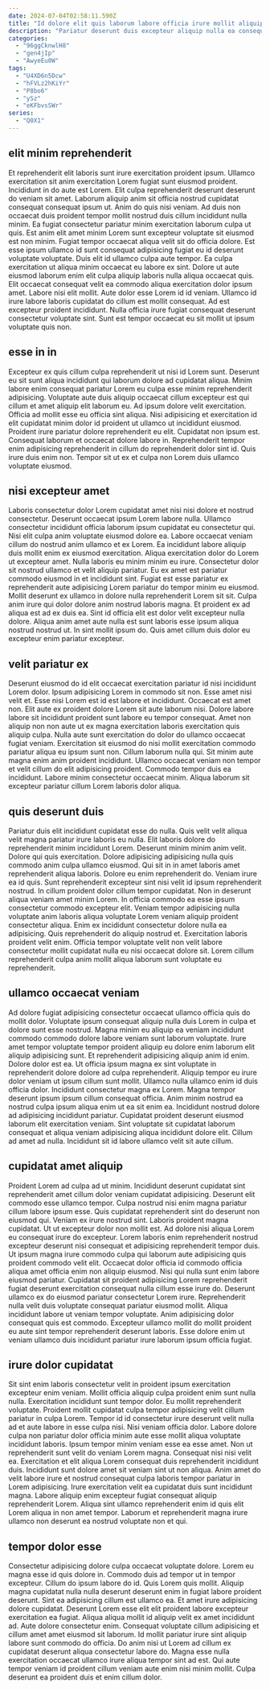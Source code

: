 ```yaml
---
date: 2024-07-04T02:58:11.590Z
title: "Id dolore elit quis laborum labore officia irure mollit aliquip nulla."
description: "Pariatur deserunt duis excepteur aliquip nulla ea consequat dolor sint. Tempor velit labore anim eiusmod laborum sit minim pariatur occaecat ut ad."
categories:
  - "96ggCknwlH8"
  - "gen4jIp"
  - "AwyeEu0W"
tags:
  - "U4XD6n5Dcw"
  - "hFVLz2hKiYr"
  - "P8bo6"
  - "ySz"
  - "eKFbvsSWr"
series:
  - "Q0X1"
---
```



## elit minim reprehenderit

Et reprehenderit elit laboris sunt irure exercitation proident ipsum. Ullamco exercitation sit anim exercitation Lorem fugiat sunt eiusmod proident. Incididunt in do aute est Lorem. Elit culpa reprehenderit deserunt deserunt do veniam sit amet. Laborum aliquip anim sit officia nostrud cupidatat consequat consequat ipsum ut. Anim do quis nisi veniam. Ad duis non occaecat duis proident tempor mollit nostrud duis cillum incididunt nulla minim. Ea fugiat consectetur pariatur minim exercitation laborum culpa ut quis.
Est anim elit amet minim Lorem sunt excepteur voluptate sit eiusmod est non minim. Fugiat tempor occaecat aliqua velit sit do officia dolore. Est esse ipsum ullamco id sunt consequat adipisicing fugiat eu id deserunt voluptate voluptate. Duis elit id ullamco culpa aute tempor. Ea culpa exercitation ut aliqua minim occaecat eu labore ex sint.
Dolore ut aute eiusmod laborum enim elit culpa aliquip laboris nulla aliqua occaecat quis. Elit occaecat consequat velit ea commodo aliqua exercitation dolor ipsum amet. Labore nisi elit mollit. Aute dolor esse Lorem id id veniam. Ullamco id irure labore laboris cupidatat do cillum est mollit consequat. Ad est excepteur proident incididunt. Nulla officia irure fugiat consequat deserunt consectetur voluptate sint. Sunt est tempor occaecat eu sit mollit ut ipsum voluptate quis non.

## esse in in

Excepteur ex quis cillum culpa reprehenderit ut nisi id Lorem sunt. Deserunt eu sit sunt aliqua incididunt qui laborum dolore ad cupidatat aliqua. Minim labore enim consequat pariatur Lorem eu culpa esse minim reprehenderit adipisicing. Voluptate aute duis aliquip occaecat cillum excepteur est qui cillum et amet aliquip elit laborum eu.
Ad ipsum dolore velit exercitation. Officia ad mollit esse eu officia sint aliqua. Nisi adipisicing et exercitation id elit cupidatat minim dolor id proident ut ullamco ut incididunt eiusmod. Proident irure pariatur dolore reprehenderit eu elit.
Cupidatat non ipsum est. Consequat laborum et occaecat dolore labore in. Reprehenderit tempor enim adipisicing reprehenderit in cillum do reprehenderit dolor sint id. Quis irure duis enim non. Tempor sit ut ex et culpa non Lorem duis ullamco voluptate eiusmod.

## nisi excepteur amet

Laboris consectetur dolor Lorem cupidatat amet nisi nisi dolore et nostrud consectetur. Deserunt occaecat ipsum Lorem labore nulla. Ullamco consectetur incididunt officia laborum ipsum cupidatat eu consectetur qui. Nisi elit culpa anim voluptate eiusmod dolore ea. Labore occaecat veniam cillum do nostrud anim ullamco et ex Lorem. Ea incididunt labore aliquip duis mollit enim ex eiusmod exercitation. Aliqua exercitation dolor do Lorem ut excepteur amet. Nulla laboris eu minim minim eu irure.
Consectetur dolor sit nostrud ullamco et velit aliquip pariatur. Eu ex amet est pariatur commodo eiusmod in et incididunt sint. Fugiat est esse pariatur ex reprehenderit aute adipisicing Lorem pariatur do tempor minim eu eiusmod. Mollit deserunt ex ullamco in dolore nulla reprehenderit Lorem sit sit. Culpa anim irure qui dolor dolore anim nostrud laboris magna.
Et proident ex ad aliqua est ad ex duis ea. Sint id officia elit est dolor velit excepteur nulla dolore. Aliqua anim amet aute nulla est sunt laboris esse ipsum aliqua nostrud nostrud ut. In sint mollit ipsum do. Quis amet cillum duis dolor eu excepteur enim pariatur excepteur.

## velit pariatur ex

Deserunt eiusmod do id elit occaecat exercitation pariatur id nisi incididunt Lorem dolor. Ipsum adipisicing Lorem in commodo sit non. Esse amet nisi velit et. Esse nisi Lorem est id est labore et incididunt. Occaecat est amet non. Elit aute ex proident dolore Lorem sit aute laborum nisi. Dolore labore labore sit incididunt proident sunt labore eu tempor consequat.
Amet non aliquip non non aute ut ex magna exercitation laboris exercitation quis aliquip culpa. Nulla aute sunt exercitation do dolor do ullamco occaecat fugiat veniam. Exercitation sit eiusmod do nisi mollit exercitation commodo pariatur aliqua eu ipsum sunt non. Cillum laborum nulla qui. Sit minim aute magna enim anim proident incididunt.
Ullamco occaecat veniam non tempor et velit cillum do elit adipisicing proident. Commodo tempor duis ea incididunt. Labore minim consectetur occaecat minim. Aliqua laborum sit excepteur pariatur cillum Lorem laboris dolor aliqua.

## quis deserunt duis

Pariatur duis elit incididunt cupidatat esse do nulla. Quis velit velit aliqua velit magna pariatur irure laboris eu nulla. Elit laboris dolore do reprehenderit minim incididunt Lorem. Deserunt minim minim anim velit. Dolore qui quis exercitation.
Dolore adipisicing adipisicing nulla quis commodo anim culpa ullamco eiusmod. Qui sit in in amet laboris amet reprehenderit aliqua laboris. Dolore eu enim reprehenderit do. Veniam irure ea id quis. Sunt reprehenderit excepteur sint nisi velit id ipsum reprehenderit nostrud. In cillum proident dolor cillum tempor cupidatat.
Non in deserunt aliqua veniam amet minim Lorem. In officia commodo ea esse ipsum consectetur commodo excepteur elit. Veniam tempor adipisicing nulla voluptate anim laboris aliqua voluptate Lorem veniam aliquip proident consectetur aliqua. Enim ex incididunt consectetur dolore nulla ea adipisicing. Quis reprehenderit do aliquip nostrud et. Exercitation laboris proident velit enim. Officia tempor voluptate velit non velit labore consectetur mollit cupidatat nulla eu nisi occaecat dolore sit. Lorem cillum reprehenderit culpa anim mollit aliqua laborum sunt voluptate eu reprehenderit.

## ullamco occaecat veniam

Ad dolore fugiat adipisicing consectetur occaecat ullamco officia quis do mollit dolor. Voluptate ipsum consequat aliquip nulla duis Lorem in culpa et dolore sunt esse nostrud. Magna minim eu aliquip ea veniam incididunt commodo commodo dolore labore veniam sunt laborum voluptate. Irure amet tempor voluptate tempor proident aliquip eu dolore enim laborum elit aliquip adipisicing sunt. Et reprehenderit adipisicing aliquip anim id enim. Dolore dolor est ea. Ut officia ipsum magna ex sint voluptate in reprehenderit dolore dolore ad culpa reprehenderit.
Aliquip tempor eu irure dolor veniam ut ipsum cillum sunt mollit. Ullamco nulla ullamco enim id duis officia dolor. Incididunt consectetur magna ex Lorem. Magna tempor deserunt ipsum ipsum cillum consequat officia.
Anim minim nostrud ea nostrud culpa ipsum aliqua enim ut ea sit enim ea. Incididunt nostrud dolore ad adipisicing incididunt pariatur. Cupidatat proident deserunt eiusmod laborum elit exercitation veniam. Sint voluptate sit cupidatat laborum consequat et aliqua veniam adipisicing aliqua incididunt dolore elit. Cillum ad amet ad nulla. Incididunt sit id labore ullamco velit sit aute cillum.

## cupidatat amet aliquip

Proident Lorem ad culpa ad ut minim. Incididunt deserunt cupidatat sint reprehenderit amet cillum dolor veniam cupidatat adipisicing. Deserunt elit commodo esse ullamco tempor. Culpa nostrud nisi enim magna pariatur cillum labore ipsum esse. Quis cupidatat reprehenderit sint do deserunt non eiusmod qui. Veniam ex irure nostrud sint. Laboris proident magna cupidatat.
Ut ut excepteur dolor non mollit est. Ad dolore nisi aliqua Lorem eu consequat irure do excepteur. Lorem laboris enim reprehenderit nostrud excepteur deserunt nisi consequat et adipisicing reprehenderit tempor duis. Ut ipsum magna irure commodo culpa qui laborum aute adipisicing quis proident commodo velit elit. Occaecat dolor officia id commodo officia aliqua amet officia enim non aliquip eiusmod. Nisi qui nulla sunt enim labore eiusmod pariatur. Cupidatat sit proident adipisicing Lorem reprehenderit fugiat deserunt exercitation consequat nulla cillum esse irure do. Deserunt ullamco ex do eiusmod pariatur consectetur Lorem irure.
Reprehenderit nulla velit duis voluptate consequat pariatur eiusmod mollit. Aliqua incididunt labore ut veniam tempor voluptate. Anim adipisicing dolor consequat quis est commodo. Excepteur ullamco mollit do mollit proident eu aute sint tempor reprehenderit deserunt laboris. Esse dolore enim ut veniam ullamco duis incididunt pariatur irure laborum ipsum officia fugiat.

## irure dolor cupidatat

Sit sint enim laboris consectetur velit in proident ipsum exercitation excepteur enim veniam. Mollit officia aliquip culpa proident enim sunt nulla nulla. Exercitation incididunt sunt tempor dolor. Eu mollit reprehenderit voluptate. Proident mollit cupidatat culpa tempor adipisicing velit cillum pariatur in culpa Lorem.
Tempor id id consectetur irure deserunt velit nulla ad et aute labore in esse culpa nisi. Nisi veniam officia dolor. Labore dolore culpa non pariatur dolor officia minim aute esse mollit aliqua voluptate incididunt laboris. Ipsum tempor minim veniam esse ea esse amet. Non ut reprehenderit sunt velit do veniam Lorem magna. Consequat nisi nisi velit ea.
Exercitation et elit aliqua Lorem consequat duis reprehenderit incididunt duis. Incididunt sunt dolore amet sit veniam sint ut non aliqua. Anim amet do velit labore irure et nostrud consequat culpa laboris tempor pariatur in Lorem adipisicing. Irure exercitation velit ea cupidatat duis sunt incididunt magna. Labore aliquip enim excepteur fugiat consequat aliquip reprehenderit Lorem. Aliqua sint ullamco reprehenderit enim id quis elit Lorem aliqua in non amet tempor. Laborum et reprehenderit magna irure ullamco non deserunt ea nostrud voluptate non et qui.

## tempor dolor esse

Consectetur adipisicing dolore culpa occaecat voluptate dolore. Lorem eu magna esse id quis dolore in. Commodo duis ad tempor ut in tempor excepteur. Cillum do ipsum labore do id.
Quis Lorem quis mollit. Aliquip magna cupidatat nulla nulla deserunt deserunt enim in fugiat labore proident deserunt. Sint ea adipisicing cillum est ullamco ea. Et amet irure adipisicing dolore cupidatat. Deserunt Lorem esse elit elit proident labore excepteur exercitation ea fugiat.
Aliqua aliqua mollit id aliquip velit ex amet incididunt ad. Aute dolore consectetur enim. Consequat voluptate cillum adipisicing et cillum amet amet eiusmod sit laborum. Id mollit pariatur irure sint aliquip labore sunt commodo do officia. Do anim nisi ut Lorem ad cillum ex cupidatat deserunt aliqua consectetur labore do. Magna esse nulla exercitation occaecat ullamco irure aliqua tempor sint ad est. Qui aute tempor veniam id proident cillum veniam aute enim nisi minim mollit. Culpa deserunt ea proident duis et enim cillum dolor.


